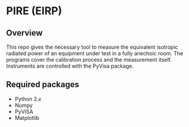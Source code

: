 PIRE (EIRP)
===========

Overview
--------
This repo gives the necessary tool to measure the equivalent isotropic radiated power of an equipment under test in a fully anechoic room. The programs cover the calibration process and the measurement itself. Instruments are controlled with the PyVisa package.

Required packages
-----------------
* Python 2.x
* Numpy
* PyVISA
* Matplotlib
